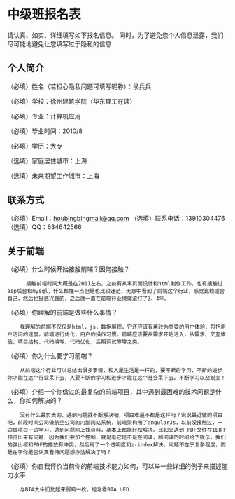 # 中级班报名表

请认真、如实、详细填写如下报名信息。
同时，为了避免您个人信息泄露，我们尽可能地避免让您填写过于隐私的信息

## 个人简介
 
（必填）姓名（若担心隐私问题可填写昵称）：侯兵兵

（必填）学校：徐州建筑学院（华东理工在读）

（必填）专业：计算机应用

（必填）毕业时间：2010/8

（必填）学历：大专

（选填）家庭居住城市：上海

（选填）未来期望工作城市：上海

## 联系方式

（必填）Email：houbingbingmail@qq.com
（选填）联系电话：13910304476
（选填）QQ：634642566

## 关于前端

（必填）什么时候开始接触前端？因何接触？

          接触前端时间大概是在2011左右，之前有从事页面设计和html制作工作，也有接触过asp后台和mysql，什么都懂一点但是也比较迷茫，无意中看到了前端这个行业，感觉比较适合自己，然后也挺感兴趣的，之后就一直在前端行业摸爬滚打了3、4年。

（必填）你理解的前端是做些什么事情？

        我理解的前端不仅仅是html，js，数据展现，它还应该有着较为重要的用户体验，包括用户访问的速度，前端进行优化，用户的操作习惯。前端应该要从需求开始进入，从需求、交互体验、项目结构、代码编写、代码优化、后期调试等等之类。

（必填）你为什么要学习前端？

        从前端这个行业可以总结出很多事情，和人是生活是一样的，要不断的学习，不断的进步你才能在这个行业呆下去，人要不断的学习和进步才能在这个社会呆下去。不断学习以及蜕变！

（必填）介绍一个你做过的最复杂的前端项目，其中遇到最困难的技术问题是什么，你如何解决的？

        没有什么最负责的，遇到问题就不断解决吧，项目难道不都是这样吗？说说最近做的项目吧，前段时间公司做航空公司的内部网站系统，前端架构用了angularJs，以前没接触过，一边做项目一边学习，遇到问题网上找资料，基本上都能轻松解决。比如又遇到 PDF文件在IE8下预览出来有问题，因为我们要加个控制，就是看它是不是在阅读，和阅读的时间给予提示，我们的弹出框和PDF的播放有冲突，然后用了一个透明度和z-index解决。问题不在于复杂程度，而是在于你是否认真看待问题想办法解决了吗？

（必填）你自我评价当前你的前端技术能力如何，可以举一些详细的例子来描述能力水平

        与BTA大牛们比起来弱鸡一枚，经常看BTA UED

